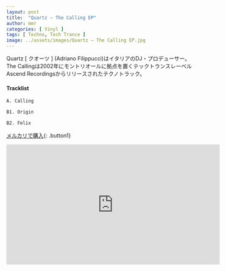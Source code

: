 ```yaml
---
layout: post
title:  "Quartz – The Calling EP"
author: mmr
categories: [ Vinyl ]
tags: [ Techno, Tech Trance ]
image: ../assets/images/Quartz – The Calling EP.jpg
---
```


Quartz [ クオーツ ] (Adriano Filippucci)はイタリアのDJ・プロデューサー。The Callingは2002年にモントリオールに拠点を置くテックトランスレーベルAscend Recordingsからリリースされたテクノトラック。

#### Tracklist
```md
A. Calling

B1. Origin

B2. Felix
```

[メルカリで購入](https://jp.mercari.com/item/m34400004897?afid=6142608987){: .button1}



<iframe width="560" height="315" src="https://www.youtube.com/embed/YA-NLVIyWhc?si=cOTTIL5R1NwqZPsp" title="YouTube video player" frameborder="0" allow="accelerometer; autoplay; clipboard-write; encrypted-media; gyroscope; picture-in-picture; web-share" referrerpolicy="strict-origin-when-cross-origin" allowfullscreen></iframe>